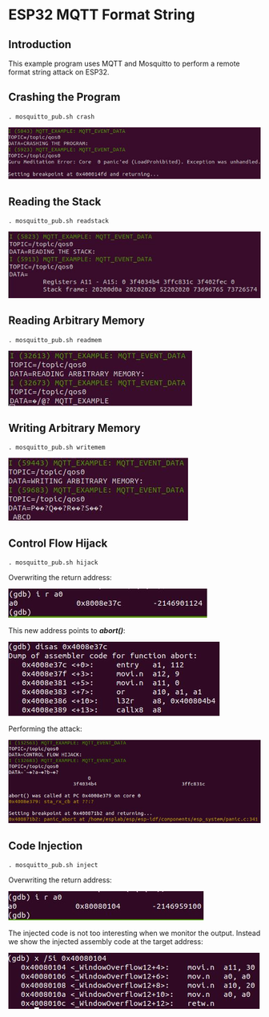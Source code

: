 # ESP32 MQTT Format String

## Introduction

This example program uses MQTT and Mosquitto to perform a remote format string attack on ESP32. 

## Crashing the Program

```
. mosquitto_pub.sh crash
```

![Crashing the program](images/mqtt_crash.JPG)

## Reading the Stack

```
. mosquitto_pub.sh readstack
```

![Reading the stack](images/mqtt_reading_stack.JPG)

## Reading Arbitrary Memory

```
. mosquitto_pub.sh readmem
```

![Reading arbitrary memory](images/mqtt_reading_arbitrary_memory.JPG)

## Writing Arbitrary Memory

```
. mosquitto_pub.sh writemem
```

![Writing arbitrary memory](images/mqtt_writing_arbitrary_memory.JPG)

## Control Flow Hijack

```
. mosquitto_pub.sh hijack
```

Overwriting the return address:

![Control flow hijack return address](images/mqtt_control_flow_hijack_return_address.JPG)

This new address points to ___abort()___:

![Control flow hijack abort](images/mqtt_control_flow_hijack_abort_disas.JPG)

Performing the attack:

![Control flow hijack](images/mqtt_control_flow_hijack.JPG)

## Code Injection

```
. mosquitto_pub.sh inject
```

Overwriting the return address:

![Overwriting the return address](images/mqtt_code_injection_return_address.JPG)

The injected code is not too interesting when we monitor the output. Instead we show the injected assembly code at the target address:

![Code injection](images/mqtt_code_injection.JPG)
